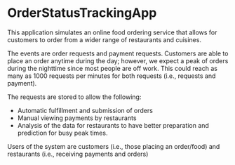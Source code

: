# OrderStatusTrackingApp
This application simulates an online food ordering service that allows for customers to order from a wider range of restaurants and cuisines.

The events are order requests and payment requests. Customers are able to place an order anytime during the day; however, we expect a peak of orders during the nighttime since most people are off work. This could reach as many as 1000 requests per minutes for both requests (i.e., requests and payment). 
	
The requests are stored to allow the following:
* Automatic fulfillment and submission of orders
* Manual viewing payments by restaurants
* Analysis of the data for restaurants to have better preparation and prediction for busy peak times. 

Users of the system are customers (i.e., those placing an order/food) and restaurants (i.e., receiving payments and orders) 
